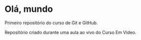 # Olá, mundo
 Primeiro repositório do curso de Git e GitHub.

 Repositório criado durante uma aula ao vivo do Curso Em Video.
